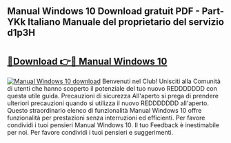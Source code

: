 ## Manual Windows 10 Download gratuit PDF - Part-YKk Italiano Manuale del proprietario del servizio d1p3H

# <h2><a href="http://dfcb1e.blite.top/?on=Manual+Windows+10">🔗Download 👉🔴 Manual Windows 10</a></h2>

[![Manual Windows 10 download](https://i.imgur.com/lujVjoI.png)](http://dfcb1e.blite.top/?on=Manual+Windows+10)
Benvenuti nel Club! Unisciti alla Comunità di utenti che hanno scoperto il potenziale del tuo nuovo REDDDDDDD con questa utile guida. Precauzioni di sicurezza All'aperto si prega di prendere ulteriori precauzioni quando si utilizza il nuovo REDDDDDDD all'aperto. Questo straordinario elenco di funzionalità Manual Windows 10 offre funzionalità per prestazioni senza interruzioni ed efficienti. Per favore condividi i tuoi pensieri Manual Windows 10. Il tuo Feedback è inestimabile per noi. Per favore condividi i tuoi pensieri e suggerimenti.
